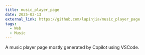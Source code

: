 ```yaml
---
title: music_player_page
date: 2025-02-13
external_link: https://github.com/lupinjia/music_player_page
tags:
  - Web
  - Music
---
```


A music player page mostly generated by Copilot using VSCode.
